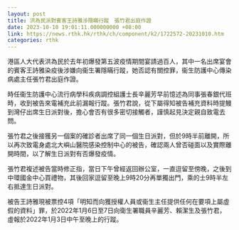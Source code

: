 ```yaml
---
layout: post
title: 洪為民派對賓客王詩雅涉隱瞞行蹤　張竹君出庭作證
date: 2023-10-10 19:01:11.000000000 +08:00
link: https://news.rthk.hk/rthk/ch/component/k2/1722572-20231010.htm
categories: rthk
---
```


港區人大代表洪為民於去年初爆發第五波疫情期間宴請過百人，其中一名出席宴會的賓客王詩雅染疫後涉嫌向衞生署隱瞞行蹤，她否認有關控罪，衞生防護中心傳染病處主任張竹君出庭作證。

時任衞生防護中心流行病學科疾病調控組護士長辛麗芳早前憶述為同事張春銀代班時，收到被告來電補充此前漏報行蹤。張竹君說，從下屬得知被告補充資料時提鰻到灣仔出席生日派對後，擔心會否有很多密切接觸者，謹慎起見決定親自致電去問。

張竹君之後接獲另一個案的確診者出席了同一個生日派對，但於9時半前離開，所以再次致電身處北大嶼山醫院感染控制中心的被告，確認兩人曾否碰面以及實際離開時間，以了解生日派對有否爆發疫情。

張竹君複述被告當時修正指，當日下午曾經返回辦公室，一直逗留至傍晚，之後到中環國金中心買禮物，其後回家逗留至晚上9時20分再單獨出門，乘的士9時半左右抵達生日派對。

被告王詩雅現被票控4項「明知而向獲授權人員或衞生主任提供任何在要項上屬虛假的資料」罪，於2022年1月6日至7日向衛生署職員辛麗芳、賴潔生及張竹君，虛報於2022年1月3日中午至晚上的行蹤。
